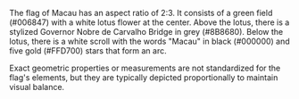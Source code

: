 The flag of Macau has an aspect ratio of 2:3. It consists of a green field (#006847) with a white lotus flower at the center. Above the lotus, there is a stylized Governor Nobre de Carvalho Bridge in grey (#8B8680). Below the lotus, there is a white scroll with the words "Macau" in black (#000000) and five gold (#FFD700) stars that form an arc.

Exact geometric properties or measurements are not standardized for the flag's elements, but they are typically depicted proportionally to maintain visual balance.